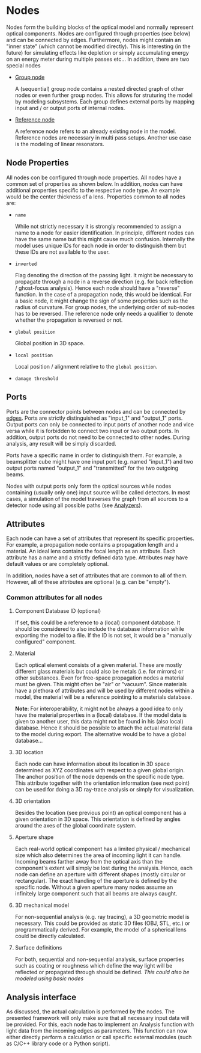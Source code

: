 # Nodes

Nodes form the building blocks of the optical model and normally represent optical components. Nodes are configured through properties (see below) and can be connected by edges. Furthermore, nodes might contain an "inner state" (which cannot be modified directly). This is interesting (in the future) for simulating effects like depletion or simply accumulating energy on an energy meter during multiple passes etc... In addition, there are two special nodes

- [Group node](./nodes/node_group.md)

    A (sequential) group node contains a nested directed graph of other nodes or even further group nodes.
    This allows for struturing the model by modeling subsystems. Each group defines external ports by mapping
    input and / or output ports of internal nodes.

- [Reference node](./nodes/reference_node.md)

    A reference node refers to an already existing node in the model. Reference nodes are necessary in multi pass setups.
    Another use case is the modeling of linear resonators.

## Node Properties

All nodes con be configured through node properties. All nodes have a common set of properties as shown below. In addition, nodes can have additional properties specific to the respective node type. An example would be the center thickness of a lens. Properties common to all nodes are:

- `name`

    While not strictly necessary it is strongly recommended to assign a name to a node for easier identification.
    In principle, different nodes can have the same name but this might cause much confusion. Internally the model uses
    unique IDs for each node in order to distinguish them but these IDs are not available to the user.

- `inverted`

	Flag denoting the direction of the passing light. It might be necessary to propagate through a node in a reverse
	direction (e.g. for back reflection / ghost-focus analysis). Hence each node should have a "reverse" function. In the case 
	of a propagation node, this would be identical. For a basic node, it might change the sign of some properties such as the 
	radius of curvature. For group nodes, the underlying order of sub-nodes has to be reversed. The reference node only needs
	a qualifier to denote whether the propagation is reversed or not.

- `global position`

    Global position in 3D space.

- `local position`

    Local position / alignment relative to the `global position`.

-  `damage threshold`

## Ports

Ports are the connector points between nodes and can be connected by [edges](edges.md). Ports are strictly distinguished as "input_1" and "output_1" ports. Output ports can only be connected to input ports of another node and vice versa while it is forbidden to connect two input or two output ports. In addition, output ports do not need to be connected to other nodes. During analysis, any result will be simply discarded.

Ports have a specific name in order to distinguish them. For example, a beamsplitter cube might have one input port (e.g. named "input_1") and two output ports named "output_1" and "transmitted" for the two outgoing beams.

Nodes with output ports only form the optical sources while nodes containing (usually only one) input source will be called detectors. In most cases, a simulation of the model traverses the graph from all sources to a detector node using all possible paths (see [Analyzers](analyzers.md)).

## Attributes

Each node can have a set of attributes that represent its specific properties. For example, a propagation node contains a propagation length and a material. An ideal lens contains the focal length as an attribute. Each attribute has a name and a strictly defined data type. Attributes may have default values or are completely optional.

In addition, nodes have a set of attributes that are common to all of them. However, all of these attributes are optional (e.g. can be "empty").

### Common attributes for all nodes

1. Component Database ID (optional)

   If set, this could be a reference to a (local) component database. It should be considered to also include the database information while exporting the model to a file. If the ID is not set, it would be a "manually configured" component.

1. Material

   Each optical element consists of a given material. These are mostly different glass materials but could also be metals (i.e. for mirrors) or other substances. Even for free-space propagation nodes a material must be given. This might often be "air" or "vacuum". Since materials have a plethora of attributes and will be used by different nodes within a model, the material will be a reference pointing to a materials database.

   **Note**: For interoperability, it might not be always a good idea to only have the material properties in a (local) database. If the model data is given to another user, this data might not be found in his (also local) database. Hence it should be possible to attach the actual material data to the model during export. The alternative would be to have a global database...

1. 3D location

   Each node can have information about its location in 3D space determined as XYZ coordinates with respect to a given global origin. The anchor position of the node depends on the specific node type. This attribute together with the orientation information (see next point) can be used for doing a 3D ray-trace analysis or simply for visualization.

1. 3D orientation

   Besides the location (see previous point) an optical component has a given orientation in 3D space. This orientation is defined by angles around the axes of the global coordinate system.

1. Aperture shape

   Each real-world optical component has a limited physical / mechanical size which also determines the area of incoming light it can handle. Incoming beams farther away from the optical axis than the component's extent will simply be lost during the analysis. Hence, each node can define an aperture with different shapes (mostly circular or rectangular). The exact handling of the aperture is defined by the specific node. Without a given aperture many nodes assume an infinitely large component such that all beams are always caught.

1. 3D mechanical model

   For non-sequential analysis (e.g. ray tracing), a 3D geometric model is necessary. This could be provided as static 3D files (OBJ, STL, etc.) or programmatically derived. For example, the model of a spherical lens could be directly calculated.

1. Surface definitions

   For both, sequential and non-sequential analysis, surface properties such as coating or roughness which define the way light will be reflected or propagated through should be defined. *This could also be modeled using basic nodes*

## Analysis interface

As discussed, the actual calculation is performed by the nodes. The presented framework will only make sure that all necessary input data will be provided. For this, each node has to implement an Analysis function with light data from the incoming edges as parameters. This function can now either directly perform a calculation or call specific external modules (such as C/C++ library code or a Python script).

